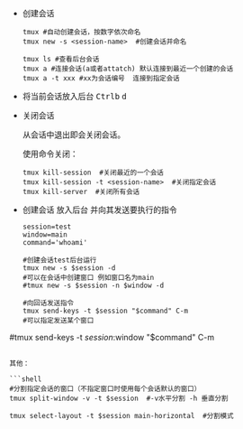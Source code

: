 - 创建会话

  ```shell
  tmux #自动创建会话，按数字依次命名
  tmux new -s <session-name>  #创建会话并命名
  
  tmux ls #查看后台会话
  tmux a #连接会话(a或者attatch) 默认连接到最近一个创建的会话
  tmux a -t xxx #xx为会话编号  连接到指定会话
  ```

- 将当前会话放入后台 <kbd>Ctrl</kbd><kbd>b</kbd>  <kbd>d</kbd> 

- 关闭会话

  从会话中退出即会关闭会话。

  使用命令关闭：

  ```shell
  tmux kill-session  #关闭最近的一个会话
  tmux kill-session -t <session-name>  #关闭指定会话
  tmux kill-server  #关闭所有会话
  ```

- 创建会话 放入后台 并向其发送要执行的指令

  ```shell
  session=test
  window=main
  command='whoami'
  
  #创建会话test后台运行
  tmux new -s $session -d
  #可以在会话中创建窗口 例如窗口名为main
  #tmux new -s $session -n $window -d
  
  #向回话发送指令
  tmux send-keys -t $session "$command" C-m
  #可以指定发送某个窗口
#tmux send-keys -t $session:$window "$command" C-m
  ```
  
  其他：
  
  ```shell
  #分割指定会话的窗口（不指定窗口时使用每个会话默认的窗口）
  tmux split-window -v -t $session  #-v水平分割 -h 垂直分割
  
  tmux select-layout -t $session main-horizontal  #分割模式
  ```
  
  

